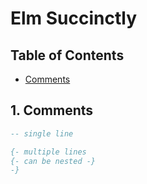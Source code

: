# Elm Succinctly

## Table of Contents

* [Comments](#1-comments)

## 1. Comments

```elm
-- single line

{- multiple lines
{- can be nested -}
-}
```
